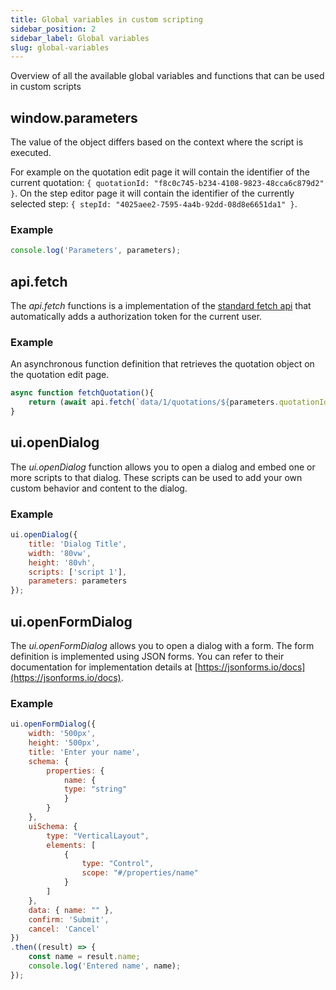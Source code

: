 ```yaml
---
title: Global variables in custom scripting
sidebar_position: 2
sidebar_label: Global variables
slug: global-variables
---
```


Overview of all the available global variables and functions that can be used in custom scripts

## window.parameters
The value of the object differs based on the context where the script is executed. 

For example on the quotation edit page it will contain the identifier of the current quotation: `{ quotationId: "f8c0c745-b234-4108-9823-48cca6c879d2" }`.  On the step editor page it will contain the identifier of the currently selected step: `{ stepId: "4025aee2-7595-4a4b-92dd-08d8e6651da1" }`.

### Example
``` js
console.log('Parameters', parameters); 
```

## api.fetch
The *api.fetch* functions is a implementation of the [standard fetch api](https://developer.mozilla.org/en-US/docs/Web/API/Fetch_API/Using_Fetch) that automatically adds a authorization token for the current user.

### Example
An asynchronous function definition that retrieves the quotation object on the quotation edit page.
``` js
async function fetchQuotation(){
    return (await api.fetch(`data/1/quotations/${parameters.quotationId}`)).body;
}
```

## ui.openDialog
The *ui.openDialog* function allows you to open a dialog and embed one or more scripts to that dialog. These scripts can be used to add your own custom behavior and content to the dialog.

### Example
``` js
ui.openDialog({
    title: 'Dialog Title',
    width: '80vw',
    height: '80vh',
    scripts: ['script 1'],
    parameters: parameters
});
```

## ui.openFormDialog
The *ui.openFormDialog* allows you to open a dialog with a form. The form definition is implemented using JSON forms. You can refer to their documentation for implementation details at [https://jsonforms.io/docs](https://jsonforms.io/docs).

### Example
``` js
ui.openFormDialog({
    width: '500px',
    height: '500px',
    title: 'Enter your name',
    schema: {
        properties: {
            name: {
            type: "string"
            }
        }
    },
    uiSchema: {
        type: "VerticalLayout",
        elements: [
            {
                type: "Control",
                scope: "#/properties/name"
            }
        ]
    },
    data: { name: "" },
    confirm: 'Submit',
    cancel: 'Cancel'
})
.then((result) => {
    const name = result.name;
    console.log('Entered name', name);
});
```
